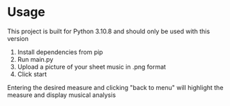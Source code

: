 # Usage
This project is built for Python 3.10.8 and should only be used with this version

1. Install dependencies from pip
2. Run main.py
3. Upload a picture of your sheet music in .png format
4. Click start

Entering the desired measure and clicking "back to menu" will highlight the measure and display musical analysis
